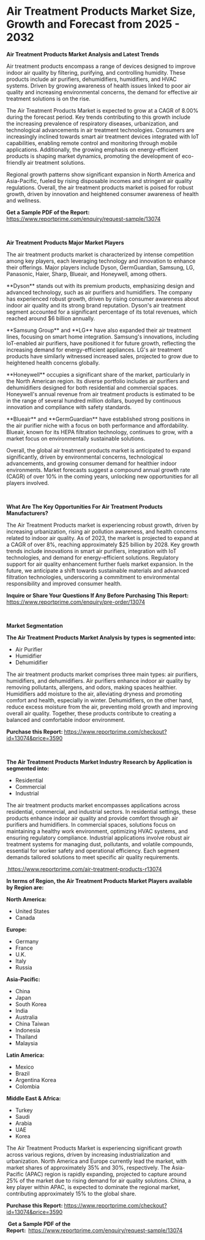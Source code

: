 <p><h1>Air Treatment Products Market Size, Growth and Forecast from 2025 - 2032</h1></p><p><strong>Air Treatment Products Market Analysis and Latest Trends</strong></p>
<p><p>Air treatment products encompass a range of devices designed to improve indoor air quality by filtering, purifying, and controlling humidity. These products include air purifiers, dehumidifiers, humidifiers, and HVAC systems. Driven by growing awareness of health issues linked to poor air quality and increasing environmental concerns, the demand for effective air treatment solutions is on the rise. </p><p>The Air Treatment Products Market is expected to grow at a CAGR of 8.00% during the forecast period. Key trends contributing to this growth include the increasing prevalence of respiratory diseases, urbanization, and technological advancements in air treatment technologies. Consumers are increasingly inclined towards smart air treatment devices integrated with IoT capabilities, enabling remote control and monitoring through mobile applications. Additionally, the growing emphasis on energy-efficient products is shaping market dynamics, promoting the development of eco-friendly air treatment solutions. </p><p>Regional growth patterns show significant expansion in North America and Asia-Pacific, fueled by rising disposable incomes and stringent air quality regulations. Overall, the air treatment products market is poised for robust growth, driven by innovation and heightened consumer awareness of health and wellness.</p></p>
<p><strong>Get a Sample PDF of the Report:&nbsp;</strong> <a href="https://www.reportprime.com/enquiry/request-sample/13074?utm_campaign=4440&utm_medium=2&utm_source=Github&utm_content=ia&utm_term=17052025&utm_id=air-treatment-products">https://www.reportprime.com/enquiry/request-sample/13074</a></p>
<p>&nbsp;</p>
<p><strong>Air Treatment Products Major Market Players</strong></p>
<p><p>The air treatment products market is characterized by intense competition among key players, each leveraging technology and innovation to enhance their offerings. Major players include Dyson, GermGuardian, Samsung, LG, Panasonic, Haier, Sharp, Blueair, and Honeywell, among others. </p><p>**Dyson** stands out with its premium products, emphasizing design and advanced technology, such as air purifiers and humidifiers. The company has experienced robust growth, driven by rising consumer awareness about indoor air quality and its strong brand reputation. Dyson's air treatment segment accounted for a significant percentage of its total revenues, which reached around $6 billion annually.</p><p>**Samsung Group** and **LG** have also expanded their air treatment lines, focusing on smart home integration. Samsung's innovations, including IoT-enabled air purifiers, have positioned it for future growth, reflecting the increasing demand for energy-efficient appliances. LG's air treatment products have similarly witnessed increased sales, projected to grow due to heightened health concerns globally.</p><p>**Honeywell** occupies a significant share of the market, particularly in the North American region. Its diverse portfolio includes air purifiers and dehumidifiers designed for both residential and commercial spaces. Honeywell's annual revenue from air treatment products is estimated to be in the range of several hundred million dollars, buoyed by continuous innovation and compliance with safety standards.</p><p>**Blueair** and **GermGuardian** have established strong positions in the air purifier niche with a focus on both performance and affordability. Blueair, known for its HEPA filtration technology, continues to grow, with a market focus on environmentally sustainable solutions.</p><p>Overall, the global air treatment products market is anticipated to expand significantly, driven by environmental concerns, technological advancements, and growing consumer demand for healthier indoor environments. Market forecasts suggest a compound annual growth rate (CAGR) of over 10% in the coming years, unlocking new opportunities for all players involved.</p></p>
<p>&nbsp;</p>
<p><strong>What Are The Key Opportunities For Air Treatment Products Manufacturers?</strong></p>
<p><p>The Air Treatment Products market is experiencing robust growth, driven by increasing urbanization, rising air pollution awareness, and health concerns related to indoor air quality. As of 2023, the market is projected to expand at a CAGR of over 8%, reaching approximately $25 billion by 2028. Key growth trends include innovations in smart air purifiers, integration with IoT technologies, and demand for energy-efficient solutions. Regulatory support for air quality enhancement further fuels market expansion. In the future, we anticipate a shift towards sustainable materials and advanced filtration technologies, underscoring a commitment to environmental responsibility and improved consumer health.</p></p>
<p><strong>Inquire or Share Your Questions If Any Before Purchasing This Report:</strong> <a href="https://www.reportprime.com/enquiry/pre-order/13074?utm_campaign=4440&utm_medium=2&utm_source=Github&utm_content=ia&utm_term=17052025&utm_id=air-treatment-products">https://www.reportprime.com/enquiry/pre-order/13074</a></p>
<p>&nbsp;</p>
<p><strong>Market Segmentation</strong></p>
<p><strong>The Air Treatment Products Market Analysis by types is segmented into:</strong></p>
<p><ul><li>Air Purifier</li><li>Humidifier</li><li>Dehumidifier</li></ul></p>
<p><p>The air treatment products market comprises three main types: air purifiers, humidifiers, and dehumidifiers. Air purifiers enhance indoor air quality by removing pollutants, allergens, and odors, making spaces healthier. Humidifiers add moisture to the air, alleviating dryness and promoting comfort and health, especially in winter. Dehumidifiers, on the other hand, reduce excess moisture from the air, preventing mold growth and improving overall air quality. Together, these products contribute to creating a balanced and comfortable indoor environment.</p></p>
<p><strong>Purchase this Report:&nbsp;</strong><a href="https://www.reportprime.com/checkout?id=13074&price=3590&utm_campaign=4440&utm_medium=2&utm_source=Github&utm_content=ia&utm_term=17052025&utm_id=air-treatment-products">https://www.reportprime.com/checkout?id=13074&price=3590</a></p>
<p>&nbsp;</p>
<p><strong>The Air Treatment Products Market Industry Research by Application is segmented into:</strong></p>
<p><ul><li>Residential</li><li>Commercial</li><li>Industrial</li></ul></p>
<p><p>The air treatment products market encompasses applications across residential, commercial, and industrial sectors. In residential settings, these products enhance indoor air quality and provide comfort through air purifiers and humidifiers. In commercial spaces, solutions focus on maintaining a healthy work environment, optimizing HVAC systems, and ensuring regulatory compliance. Industrial applications involve robust air treatment systems for managing dust, pollutants, and volatile compounds, essential for worker safety and operational efficiency. Each segment demands tailored solutions to meet specific air quality requirements.</p></p>
<p><a href="https://www.reportprime.com/air-treatment-products-r13074?utm_campaign=4440&utm_medium=2&utm_source=Github&utm_content=ia&utm_term=17052025&utm_id=air-treatment-products">&nbsp;https://www.reportprime.com/air-treatment-products-r13074</a></p>
<p><strong>In terms of Region, the Air Treatment Products Market Players available by Region are:</strong></p>
<p>
    <p> <strong> North America: </strong>
        <ul>
            <li>United States</li>
            <li>Canada</li>
        </ul>
        </p> 
    <p> <strong> Europe: </strong>
        <ul>
            <li>Germany</li>
            <li>France</li>
            <li>U.K.</li>
            <li>Italy</li>
            <li>Russia</li>
        </ul>
        </p> 
    <p> <strong> Asia-Pacific: </strong>
        <ul>
            <li>China</li>
            <li>Japan</li>
            <li>South Korea</li>
            <li>India</li>
            <li>Australia</li>
            <li>China Taiwan</li>
            <li>Indonesia</li>
            <li>Thailand</li>
            <li>Malaysia</li>
        </ul>
        </p> 
    <p> <strong> Latin America: </strong>
        <ul>
            <li>Mexico</li>
            <li>Brazil</li>
            <li>Argentina Korea</li>
            <li>Colombia</li>
        </ul>
        </p> 
    <p> <strong> Middle East & Africa: </strong>
        <ul>
            <li>Turkey</li>
            <li>Saudi</li>
            <li>Arabia</li>
            <li>UAE</li>
            <li>Korea</li>
        </ul>
    </p>
    </p>
<p><p>The Air Treatment Products Market is experiencing significant growth across various regions, driven by increasing industrialization and urbanization. North America and Europe currently lead the market, with market shares of approximately 35% and 30%, respectively. The Asia-Pacific (APAC) region is rapidly expanding, projected to capture around 25% of the market due to rising demand for air quality solutions. China, a key player within APAC, is expected to dominate the regional market, contributing approximately 15% to the global share.</p></p>
<p><strong>Purchase this Report: </strong><a href="https://www.reportprime.com/checkout?id=13074&price=3590&utm_campaign=4440&utm_medium=2&utm_source=Github&utm_content=ia&utm_term=17052025&utm_id=air-treatment-products">https://www.reportprime.com/checkout?id=13074&price=3590</a></p>
<p>&nbsp;<strong>Get a Sample PDF of the Report:&nbsp;&nbsp;</strong><a href="https://www.reportprime.com/enquiry/request-sample/13074?utm_campaign=4440&utm_medium=2&utm_source=Github&utm_content=ia&utm_term=17052025&utm_id=air-treatment-products">https://www.reportprime.com/enquiry/request-sample/13074</a></p>
<p><strong></strong></p>
<p><p></p><p></p><p></p></p>